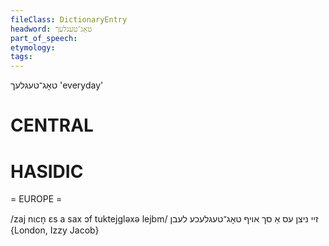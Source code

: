 ```yaml
---
fileClass: DictionaryEntry
headword: טאָג־טעגלעך
part_of_speech: 
etymology: 
tags: 
---
```

טאָג־טעגלעך
'everyday'

CENTRAL
========

HASIDIC
=======
= EUROPE = 

/zaj nɩcn̩ ɛs a sax ɔf tuktejgləxə lejbm/ זיי ניצן עס אַ סך אויף טאָג־טעגלעכע לעבן {London, Izzy Jacob}
